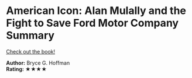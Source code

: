 # American Icon: Alan Mulally and the Fight to Save Ford Motor Company Summary

[Check out the book!](https://www.goodreads.com/book/show/15798589-american-icon)

**Author:** Bryce G. Hoffman </br>
**Rating:** ★★★★
